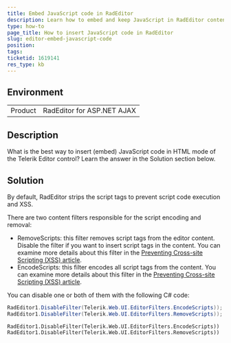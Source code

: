 ```yaml
---
title: Embed JavaScript code in RadEditor
description: Learn how to embed and keep JavaScript in RadEditor content area - Telerik UI for ASP.NET AJAX
type: how-to
page_title: How to insert JavaScript code in RadEditor
slug: editor-embed-javascript-code
position: 
tags: 
ticketid: 1619141
res_type: kb
---
```


## Environment
<table>
    <tbody>
        <tr>
            <td>Product</td>
            <td>RadEditor for ASP.NET AJAX</td>
        </tr>
    </tbody>
</table>


## Description
What is the best way to insert (embed) JavaScript code in HTML mode of the Telerik Editor control? Learn the answer in the Solution section below.

## Solution
By default, RadEditor strips the script tags to prevent script code execution and XSS.

There are two content filters responsible for the script encoding and removal: 

- RemoveScripts: this filter removes script tags from the editor content. Disable the filter if you want to insert script tags in the content. You can examine more details about this filter in the [Preventing Cross-site Scripting (XSS) article](http://www.telerik.com/help/aspnet-ajax/editor-preventing-cross-site-scripting.html).
- EncodeScripts: this filter encodes all script tags from the content. You can examine more details about this filter in the [Preventing Cross-site Scripting (XSS) article](http://www.telerik.com/help/aspnet-ajax/editor-preventing-cross-site-scripting.html).

You can disable one or both of them with the following C# code:

````C#
RadEditor1.DisableFilter(Telerik.Web.UI.EditorFilters.EncodeScripts));
RadEditor1.DisableFilter(Telerik.Web.UI.EditorFilters.RemoveScripts));
````
````VB
RadEditor1.DisableFilter(Telerik.Web.UI.EditorFilters.EncodeScripts))
RadEditor1.DisableFilter(Telerik.Web.UI.EditorFilters.RemoveScripts))
````
   
